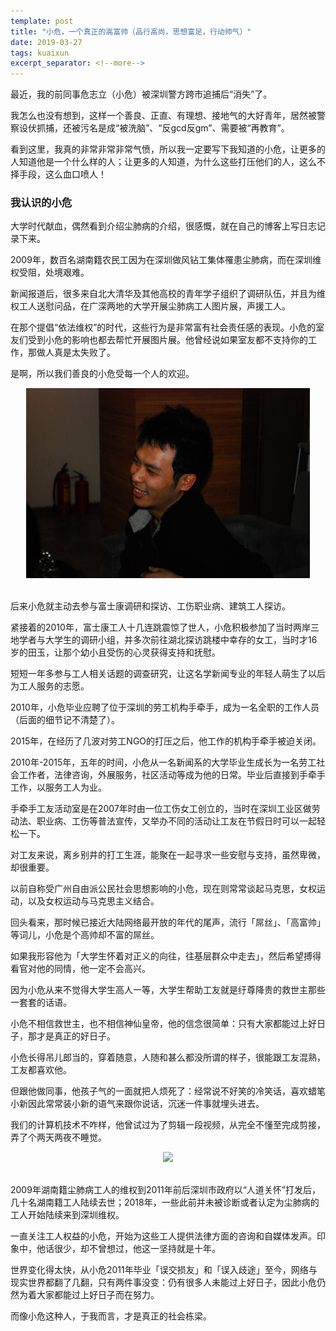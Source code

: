 ```yaml
---
template: post
title: "小危，一个真正的高富帅（品行高尚，思想富足，行动帅气）"
date: 2019-03-27
tags: kuaixun
excerpt_separator: <!--more-->
---
```


最近，我的前同事危志立（小危）被深圳警方跨市追捕后“消失”了。

我怎么也没有想到，这样一个善良、正直、有理想、接地气的大好青年，居然被警察设伏抓捕，还被污名是成“被洗脑”、“反gcd反gm”、需要被“再教育”。

看到这里，我真的非常非常非常气愤，所以我一定要写下我知道的小危，让更多的人知道他是一个什么样的人；让更多的人知道，为什么这些打压他们的人，这么不择手段，这么血口喷人！
<br>
<h3>我认识的小危</h3>

大学时代献血，偶然看到介绍尘肺病的介绍，很感慨，就在自己的博客上写日志记录下来。

2009年，数百名湖南籍农民工因为在深圳做风钻工集体罹患尘肺病，而在深圳维权受阻，处境艰难。

新闻报道后，很多来自北大清华及其他高校的青年学子组织了调研队伍，并且为维权工人送慰问品，在广深两地的大学开展尘肺病工人图片展，声援工人。

在那个提倡“依法维权”的时代，这些行为是非常富有社会责任感的表现。小危的室友们受到小危的影响也都去帮忙开展图片展。他曾经说如果室友都不支持你的工作，那做人真是太失败了。

是啊，所以我们善良的小危受每一个人的欢迎。

<div style="text-align:center"><img src="/images/G3.png" width="90%"><br></div><br>

后来小危就主动去参与富士康调研和探访、工伤职业病、建筑工人探访。

紧接着的2010年，富士康工人十几连跳震惊了世人，小危积极参加了当时两岸三地学者与大学生的调研小组，并多次前往湖北探访跳楼中幸存的女工，当时才16岁的田玉，让那个幼小且受伤的心灵获得支持和抚慰。

短短一年多参与工人相关话题的调查研究，让这名学新闻专业的年轻人萌生了以后为工人服务的志愿。

2010年，小危毕业应聘了位于深圳的劳工机构手牵手，成为一名全职的工作人员（后面的细节记不清楚了）。

2015年，在经历了几波对劳工NGO的打压之后，他工作的机构手牵手被迫关闭。

2010年-2015年，五年的时间，小危从一名新闻系的大学毕业生成长为一名劳工社会工作者，法律咨询，外展服务，社区活动等成为他的日常。毕业后直接到手牵手工作，以服务工人为业。

手牵手工友活动室是在2007年时由一位工伤女工创立的，当时在深圳工业区做劳动法、职业病、工伤等普法宣传，又举办不同的活动让工友在节假日时可以一起轻松一下。

对工友来说，离乡别井的打工生涯，能聚在一起寻求一些安慰与支持，虽然卑微，却很重要。

以前自称受广州自由派公民社会思想影响的小危，现在则常常谈起马克思，女权运动，以及女权运动与马克思主义结合。

回头看来，那时候已接近大陆网络最开放的年代的尾声，流行「屌丝」、「高富帅」等词儿，小危是个高帅却不富的屌丝。

如果我形容他为「大学生怀着对正义的向往，往基层群众中走去」，然后希望搏得看官对他的同情，他一定不会高兴。

因为小危从来不觉得大学生高人一等，大学生帮助工友就是纡尊降贵的救世主那些一套套的话语。

小危不相信救世主，也不相信神仙皇帝，他的信念很简单：只有大家都能过上好日子，那才是真正的好日子。

小危长得吊儿郎当的，穿着随意，人随和甚么都没所谓的样子，很能跟工友混熟，工友都喜欢他。

但跟他做同事，他孩子气的一面就把人烦死了：经常说不好笑的冷笑话，喜欢蜡笔小新因此常常装小新的语气来跟你说话，沉迷一件事就埋头进去。

我们的计算机技术不咋样，他曾试过为了剪辑一段视频，从完全不懂至完成剪接，弄了个两天两夜不睡觉。

<div style="text-align:center"><img src="/images/G2.png" width="90%"><br></div><br>

2009年湖南籍尘肺病工人的维权到2011年前后深圳市政府以“人道关怀”打发后，几十名湖南籍工人陆续去世；2018年，一些此前并未被诊断或者认定为尘肺病的工人开始陆续来到深圳维权。

一直关注工人权益的小危，开始为这些工人提供法律方面的咨询和自媒体发声。印象中，他话很少，却不曾想过，他这一坚持就是十年。

世界变化得太快，从小危2011年毕业「误交损友」和「误入歧途」至今，网络与现实世界都翻了几翻，只有两件事没变：仍有很多人未能过上好日子，因此小危仍然为着大家都能过上好日子而在努力。

而像小危这种人，于我而言，才是真正的社会栋梁。

